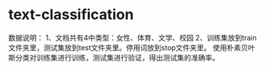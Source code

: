 # text-classification

数据说明： 1、文档共有4中类型：女性、体育、文学、校园 2、训练集放到train文件夹里，测试集放到test文件夹里。停用词放到stop文件夹里。 使用朴素贝叶斯分类对训练集进行训练，测试集进行验证，得出测试集的准确率。
